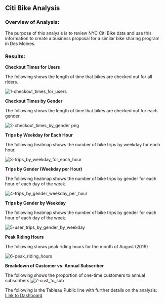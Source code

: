 ## Citi Bike Analysis

### Overview of Analysis:
The purpose of this analysis is to review NYC Citi Bike data and use this information to create a business proposal for a similar bike sharing program in Des Moines.

### Results:
**Checkout Times for Users**

The following shows the length of time that bikes are checked out for all riders.

![1-checkout_times_for_users](https://user-images.githubusercontent.com/86018601/135770486-6574e8a9-4818-46e0-a714-aca4a5e79d14.png)



**Checkout Times by Gender**

The following shows the length of time that bikes are checked out for each gender.

![2-checkout_times_by_gender png](https://user-images.githubusercontent.com/86018601/135772153-94bcffa8-b1af-4a02-b452-0ddc3fbcffa9.png)



**Trips by Weekday for Each Hour**

The following heatmap shows the number of bike trips by weekday for each hour.

![3-trips_by_weekday_for_each_hour](https://user-images.githubusercontent.com/86018601/135772202-c30cc781-d7e6-4c1c-9d0a-d33b9859e2d5.png)



**Trips by Gender (Weekday per Hour)**

The following heatmap shows the number of bike trips by gender for each hour of each day of the week.

![4-trips_by_gender_weekday_per_hour](https://user-images.githubusercontent.com/86018601/135772263-a6308513-71d0-4604-8937-92e5980aa36c.png)



**Trips by Gender by Weekday** 

The following heatmap shows the number of bike trips by gender for each hour of each day of the week.

![5-user_trips_by_gender_by_weekday](https://user-images.githubusercontent.com/86018601/135772267-9cd7a01c-1289-44f7-b852-9a36b5ee92ab.png)



**Peak Riding Hours**

The following shows peak riding hours for the month of August (2019)

![6-peak_riding_hours](https://user-images.githubusercontent.com/86018601/135772293-81ab9142-6a0e-40c9-aa80-ac5270c18433.png)



**Breakdown of Customer vs. Annual Subscriber**

The following shows the proportion of one-time customers to annual subscribers
![7-cust_to_sub](https://user-images.githubusercontent.com/86018601/135772312-6e1b6ae0-bd5b-4ca9-8b74-a1b2591470ad.png)



The following is the Tableau Public line with further details on the analysis:
[Link to Dashboard](https://public.tableau.com/app/profile/trina8852/viz/CitiBikeAnalysis_16332922400160/CitiBike)



